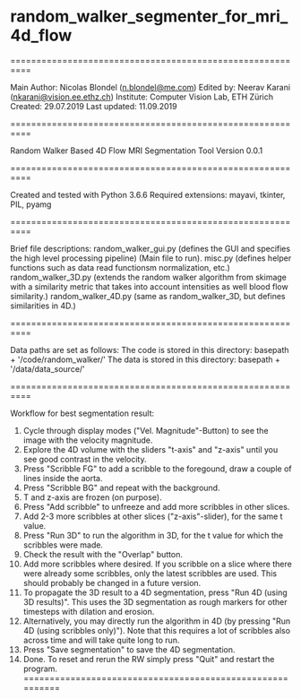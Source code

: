 # random_walker_segmenter_for_mri_4d_flow

==========================================================

Main Author: Nicolas Blondel (n.blondel@me.com)
Edited by: Neerav Karani (nkarani@vision.ee.ethz.ch)
Institute: Computer Vision Lab, ETH Zürich
Created: 29.07.2019
Last updated: 11.09.2019

==========================================================

Random Walker Based 4D Flow MRI Segmentation Tool
Version 0.0.1

==========================================================

Created and tested with Python 3.6.6
Required extensions: mayavi, tkinter, PIL, pyamg

==========================================================

Brief file descriptions:
random_walker_gui.py (defines the GUI and specifies the high level processing pipeline) (Main file to run).
misc.py (defines helper functions such as data read functionsm normalization, etc.)
random_walker_3D.py (extends the random walker algorithm from skimage with a similarity metric that takes into account intensities as well blood flow similarity.)
random_walker_4D.py (same as random_walker_3D, but defines similarities in 4D.)

==========================================================

Data paths are set as follows:
The code is stored in this directory: basepath + '/code/random_walker/'
The data is stored in this directory: basepath + '/data/data_source/'

==========================================================

Workflow for best segmentation result:

1) Cycle through display modes ("Vel. Magnitude"-Button) to see the image with the velocity magnitude.
2) Explore the 4D volume with the sliders "t-axis" and "z-axis" until you see good contrast in the velocity.
3) Press "Scribble FG" to add a scribble to the foregound, draw a couple of lines inside the aorta.
4) Press "Scribble BG" and repeat with the background.
5) T and z-axis are frozen (on purpose).
6) Press "Add scribble" to unfreeze and add more scribbles in other slices.
7) Add 2-3 more scribbles at other slices ("z-axis"-slider), for the same t value.
8) Press "Run 3D" to run the algorithm in 3D, for the t value for which the scribbles were made.
9) Check the result with the "Overlap" button.
10) Add more scribbles where desired. If you scribble on a slice where there were already some scribbles, only the latest scribbles are used. This should probably be changed in a future version.
10) To propagate the 3D result to a 4D segmentation, press "Run 4D (using 3D results)". This uses the 3D segmentation as rough markers for other timesteps with dilation and erosion.
11) Alternatively, you may directly run the algorithm in 4D (by pressing "Run 4D (using scribbles only)"). Note that this requires a lot of scribbles also across time and will take quite long to run.
12) Press "Save segmentation" to save the 4D segmentation.
13) Done.
To reset and rerun the RW simply press "Quit" and restart the program.
==========================================================
